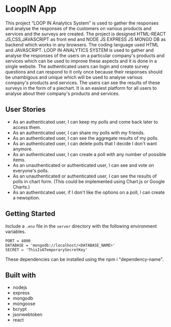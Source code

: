 # LoopIN App
This project “LOOP IN Analytics System” is used to
gather the responses and analyse the responses of the customers
on various products and services and the surveys are created. The project is
designed HTML-REACT JS,CSS,JAVASCRIPT as front end and NODE JS EXPRESS JS MONGO DB as
backend which works in any browsers. The coding language used
HTML and JAVASCRIPT. LOOP IN ANALYTICS SYSTEM is used to
gather and analyse the responses of the users on a particular company's
products and services which can be used to improve these aspects and
it is done in a single website. The authenticated users can login and
create survey questions and can respond to it only once because their
responses should be unambigous and unique which will be used to analyse
various company's products and services. The users can see the results of
these surveys in the form of a piechart. It is an easiest platform for all
users to analyse about their company's products and services.

 
## User Stories

* As an authenticated user, I can keep my polls and come back later to access them.
* As an authenticated user, I can share my polls with my friends.
* As an authenticated user, I can see the aggregate results of my polls.
* As an authenticated user, I can delete polls that I decide I don't want anymore.
* As an authenticated user, I can create a poll with any number of possible items.
* As an unauthenticated or authenticated user, I can see and vote on everyone's polls.
* As an unauthenticated or authenticated user, I can see the results of polls in chart form. (This could be implemented using Chart.js or Google Charts.)
* As an authenticated user, if I don't like the options on a poll, I can create a newoption.

## Getting Started

Include a `.env` file in the `server` directory with the following environment variables.

```
PORT = 4000
DATABASE = 'mongodb://localhost/<DATABASE_NAME>'
SECRET = 'ThisIsATemporarySecretKey'
```
These dependencies can be installed using the npm i "dependency-name".

## Built with

* nodejs
* express
* mongodb
* mongoose
* bcrypt
* jsonwebtoken
* react
